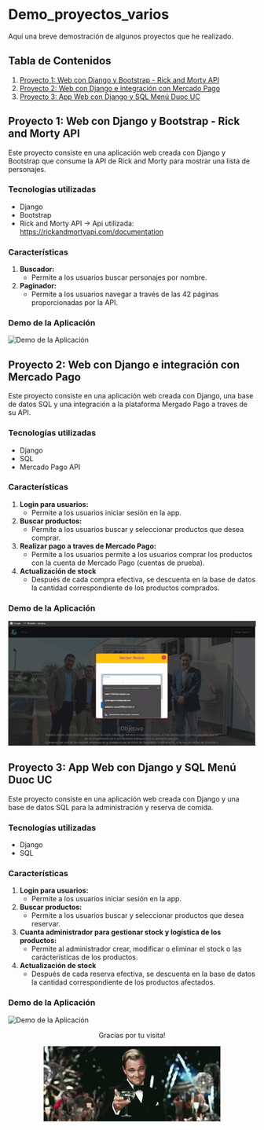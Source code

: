 # Demo_proyectos_varios
Aquí una breve demostración de algunos proyectos que he realizado.

## Tabla de Contenidos
1. [Proyecto 1: Web con Django y Bootstrap - Rick and Morty API](#proyecto-1)
2. [Proyecto 2: Web con Django e integración con Mercado Pago](#proyecto-2)
3. [Proyecto 3: App Web con Django y SQL Menú Duoc UC](#proyecto-3)

## Proyecto 1: Web con Django y Bootstrap - Rick and Morty API <a name="proyecto-1"></a>

Este proyecto consiste en una aplicación web creada con Django y Bootstrap que consume la API de Rick and Morty para mostrar una lista de personajes.

### Tecnologías utilizadas
- Django
- Bootstrap
- Rick and Morty API -> Api utilizada: https://rickandmortyapi.com/documentation

### Características
1. **Buscador:**
   - Permite a los usuarios buscar personajes por nombre.
2. **Paginador:**
   - Permite a los usuarios navegar a través de las 42 páginas proporcionadas por la API.

### Demo de la Aplicación
![Demo de la Aplicación](https://github.com/Edo-Andres/archivos/blob/main/ApiRick_ok.gif)


## Proyecto 2: Web con Django e integración con Mercado Pago <a name="proyecto-2"></a>

Este proyecto consiste en una aplicación web creada con Django, una base de datos SQL y una integración a la plataforma Mergado Pago a traves de su API.

### Tecnologías utilizadas
- Django
- SQL
- Mercado Pago API

### Características
1. **Login para usuarios:**
   - Permite a los usuarios iniciar sesión en la app.
2. **Buscar productos:**
   - Permite a los usuarios buscar y seleccionar productos que desea comprar.
3. **Realizar pago a traves de Mercado Pago:**
   - Permite a los usuarios permite a los usuarios comprar los productos con la cuenta de Mercado Pago (cuentas de prueba).
4. **Actualización de stock**
   - Después de cada compra efectiva, se descuenta en la base de datos la cantidad correspondiente de los productos comprados.

### Demo de la Aplicación
![Demo de la Aplicación](https://github.com/Edo-Andres/archivos/blob/main/integracion_mercado_pago.gif)


## Proyecto 3: App Web con Django y SQL Menú Duoc UC <a name="proyecto-3"></a>

Este proyecto consiste en una aplicación web creada con Django y una base de datos SQL para la administración y reserva de comida.

### Tecnologías utilizadas
- Django
- SQL

### Características
1. **Login para usuarios:**
   - Permite a los usuarios iniciar sesión en la app.
2. **Buscar productos:**
   - Permite a los usuarios buscar y seleccionar productos que desea reservar.
3. **Cuanta administrador para gestionar stock y logística de los productos:**
   - Permite al administrador crear, modificar o eliminar el stock o las carácterísticas de los productos.
4. **Actualización de stock**
   - Después de cada reserva efectiva, se descuenta en la base de datos la cantidad correspondiente de los productos afectados.

### Demo de la Aplicación
![Demo de la Aplicación](https://github.com/Edo-Andres/archivos/blob/main/Demo_menu_duoc.gif)

<p align="center">
  Gracias por tu visita!
</p>

<p align="center">
  <img src="https://github.com/Edo-Andres/archivos/blob/main/Leo.gif">
</p>

